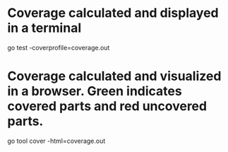 
# Coverage calculated and displayed in a terminal
go test -coverprofile=coverage.out

# Coverage calculated and visualized in a browser. Green indicates covered parts and red uncovered parts.
go tool cover -html=coverage.out
